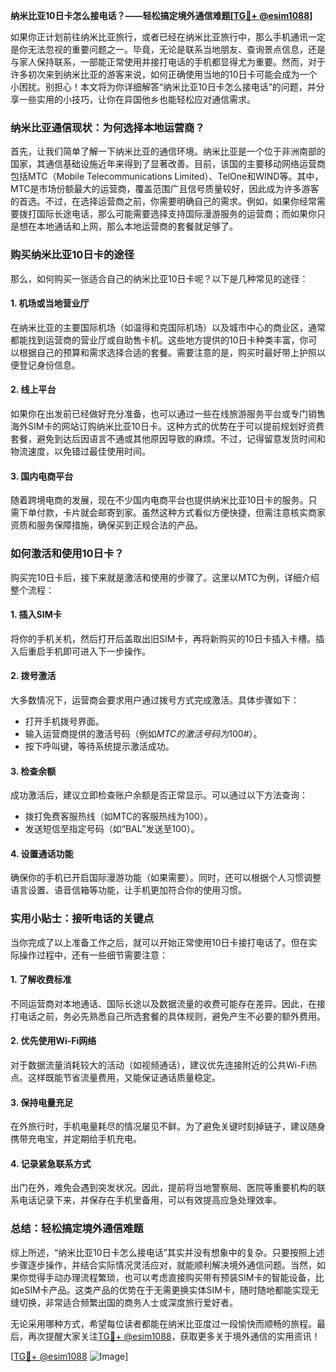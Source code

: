 **纳米比亚10日卡怎么接电话？——轻松搞定境外通信难题[[TG💪+ @esim1088](https://t.me/s/esim1088)]**

如果你正计划前往纳米比亚旅行，或者已经在纳米比亚旅行中，那么手机通讯一定是你无法忽视的重要问题之一。毕竟，无论是联系当地朋友、查询景点信息，还是与家人保持联系，一部能正常使用并接打电话的手机都显得尤为重要。然而，对于许多初次来到纳米比亚的游客来说，如何正确使用当地的10日卡可能会成为一个小困扰。别担心！本文将为你详细解答“纳米比亚10日卡怎么接电话”的问题，并分享一些实用的小技巧，让你在异国他乡也能轻松应对通信需求。

### 纳米比亚通信现状：为何选择本地运营商？

首先，让我们简单了解一下纳米比亚的通信环境。纳米比亚是一个位于非洲南部的国家，其通信基础设施近年来得到了显著改善。目前，该国的主要移动网络运营商包括MTC（Mobile Telecommunications Limited）、TelOne和WIND等。其中，MTC是市场份额最大的运营商，覆盖范围广且信号质量较好，因此成为许多游客的首选。不过，在选择运营商之前，你需要明确自己的需求。例如，如果你经常需要拨打国际长途电话，那么可能需要选择支持国际漫游服务的运营商；而如果你只是想在本地通话和上网，那么本地运营商的套餐就足够了。

### 购买纳米比亚10日卡的途径

那么，如何购买一张适合自己的纳米比亚10日卡呢？以下是几种常见的途径：

#### 1. **机场或当地营业厅**
   在纳米比亚的主要国际机场（如温得和克国际机场）以及城市中心的商业区，通常都能找到运营商的营业厅或自助售卡机。这些地方提供的10日卡种类丰富，你可以根据自己的预算和需求选择合适的套餐。需要注意的是，购买时最好带上护照以便登记身份信息。

#### 2. **线上平台**
   如果你在出发前已经做好充分准备，也可以通过一些在线旅游服务平台或专门销售海外SIM卡的网站订购纳米比亚10日卡。这种方式的优势在于可以提前规划好资费套餐，避免到达后因语言不通或其他原因导致的麻烦。不过，记得留意发货时间和物流速度，以免错过最佳使用时间。

#### 3. **国内电商平台**
   随着跨境电商的发展，现在不少国内电商平台也提供纳米比亚10日卡的服务。只需下单付款，卡片就会邮寄到家。虽然这种方式看似方便快捷，但需注意核实商家资质和服务保障措施，确保买到正规合法的产品。

### 如何激活和使用10日卡？

购买完10日卡后，接下来就是激活和使用的步骤了。这里以MTC为例，详细介绍整个流程：

#### 1. **插入SIM卡**
   将你的手机关机，然后打开后盖取出旧SIM卡，再将新购买的10日卡插入卡槽。插入后重启手机即可进入下一步操作。

#### 2. **拨号激活**
   大多数情况下，运营商会要求用户通过拨号方式完成激活。具体步骤如下：
   - 打开手机拨号界面。
   - 输入运营商提供的激活号码（例如*MTC的激活号码为*100#）。
   - 按下呼叫键，等待系统提示激活成功。

#### 3. **检查余额**
   成功激活后，建议立即检查账户余额是否正常显示。可以通过以下方法查询：
   - 拨打免费客服热线（如MTC的客服热线为100）。
   - 发送短信至指定号码（如“BAL”发送至100）。

#### 4. **设置通话功能**
   确保你的手机已开启国际漫游功能（如果需要）。同时，还可以根据个人习惯调整语言设置、语音信箱等功能，让手机更加符合你的使用习惯。

### 实用小贴士：接听电话的关键点

当你完成了以上准备工作之后，就可以开始正常使用10日卡接打电话了。但在实际操作过程中，还有一些细节需要注意：

#### 1. **了解收费标准**
   不同运营商对本地通话、国际长途以及数据流量的收费可能存在差异。因此，在接打电话之前，务必先熟悉自己所选套餐的具体规则，避免产生不必要的额外费用。

#### 2. **优先使用Wi-Fi网络**
   对于数据流量消耗较大的活动（如视频通话），建议优先连接附近的公共Wi-Fi热点。这样既能节省流量费用，又能保证通话质量稳定。

#### 3. **保持电量充足**
   在外旅行时，手机电量耗尽的情况屡见不鲜。为了避免关键时刻掉链子，建议随身携带充电宝，并定期给手机充电。

#### 4. **记录紧急联系方式**
   出门在外，难免会遇到突发状况。因此，提前将当地警察局、医院等重要机构的联系电话记录下来，并保存在手机里备用，可以有效提高应急处理效率。

### 总结：轻松搞定境外通信难题

综上所述，“纳米比亚10日卡怎么接电话”其实并没有想象中的复杂。只要按照上述步骤逐步操作，并结合实际情况灵活应对，就能顺利解决境外通信问题。当然，如果你觉得手动办理流程繁琐，也可以考虑直接购买带有预装SIM卡的智能设备，比如eSIM卡产品。这类产品的优势在于无需更换实体SIM卡，随时随地都能实现无缝切换，非常适合频繁出国的商务人士或深度旅行爱好者。

无论采用哪种方式，希望每位读者都能在纳米比亚度过一段愉快而顺畅的旅程。最后，再次提醒大家关注[TG💪+ @esim1088](https://t.me/s/esim1088)，获取更多关于境外通信的实用资讯！

[[TG💪+ @esim1088](https://t.me/s/esim1088) ![Image](https://i.postimg.cc/4NQfJmqS/Snipaste-2025-05-13-00-14-12.png)]
